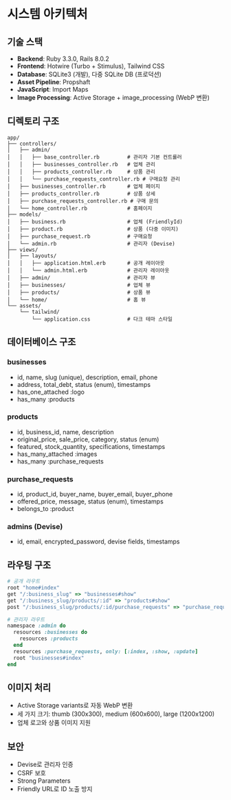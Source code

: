 # 시스템 아키텍처

## 기술 스택
- **Backend**: Ruby 3.3.0, Rails 8.0.2
- **Frontend**: Hotwire (Turbo + Stimulus), Tailwind CSS
- **Database**: SQLite3 (개발), 다중 SQLite DB (프로덕션)
- **Asset Pipeline**: Propshaft
- **JavaScript**: Import Maps
- **Image Processing**: Active Storage + image_processing (WebP 변환)

## 디렉토리 구조
```
app/
├── controllers/
│   ├── admin/
│   │   ├── base_controller.rb         # 관리자 기본 컨트롤러
│   │   ├── businesses_controller.rb   # 업체 관리
│   │   ├── products_controller.rb     # 상품 관리
│   │   └── purchase_requests_controller.rb # 구매요청 관리
│   ├── businesses_controller.rb       # 업체 페이지
│   ├── products_controller.rb         # 상품 상세
│   ├── purchase_requests_controller.rb # 구매 문의
│   └── home_controller.rb             # 홈페이지
├── models/
│   ├── business.rb                    # 업체 (FriendlyId)
│   ├── product.rb                     # 상품 (다중 이미지)
│   ├── purchase_request.rb            # 구매요청
│   └── admin.rb                       # 관리자 (Devise)
├── views/
│   ├── layouts/
│   │   ├── application.html.erb       # 공개 레이아웃
│   │   └── admin.html.erb             # 관리자 레이아웃
│   ├── admin/                         # 관리자 뷰
│   ├── businesses/                    # 업체 뷰
│   ├── products/                      # 상품 뷰
│   └── home/                          # 홈 뷰
└── assets/
    └── tailwind/
        └── application.css            # 다크 테마 스타일
```

## 데이터베이스 구조

### businesses
- id, name, slug (unique), description, email, phone
- address, total_debt, status (enum), timestamps
- has_one_attached :logo
- has_many :products

### products  
- id, business_id, name, description
- original_price, sale_price, category, status (enum)
- featured, stock_quantity, specifications, timestamps
- has_many_attached :images
- has_many :purchase_requests

### purchase_requests
- id, product_id, buyer_name, buyer_email, buyer_phone
- offered_price, message, status (enum), timestamps
- belongs_to :product

### admins (Devise)
- id, email, encrypted_password, devise fields, timestamps

## 라우팅 구조
```ruby
# 공개 라우트
root "home#index"
get "/:business_slug" => "businesses#show"
get "/:business_slug/products/:id" => "products#show"
post "/:business_slug/products/:id/purchase_requests" => "purchase_requests#create"

# 관리자 라우트
namespace :admin do
  resources :businesses do
    resources :products
  end
  resources :purchase_requests, only: [:index, :show, :update]
  root "businesses#index"
end
```

## 이미지 처리
- Active Storage variants로 자동 WebP 변환
- 세 가지 크기: thumb (300x300), medium (600x600), large (1200x1200)
- 업체 로고와 상품 이미지 지원

## 보안
- Devise로 관리자 인증
- CSRF 보호
- Strong Parameters
- Friendly URL로 ID 노출 방지